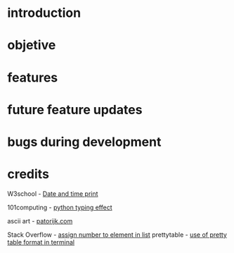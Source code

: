 # introduction


# objetive


# features


# future feature updates


# bugs during development


# credits

W3school - [Date and time print ](https://www.w3schools.com/python/python_datetime.asp)

101computing - [python typing effect](https://www.101computing.net/python-typing-text-effect/)

ascii art - [patorijk.com](https://patorjk.com/software/taag/#p=display&c=bash&f=ANSI%20Shadow&t=The%20Inside%20Scoop)

Stack Overflow - [assign number to element in list](https://stackoverflow.com/)
prettytable - [use of pretty table format in terminal](https://pypi.org/project/prettytable/)



